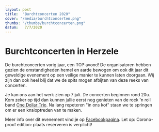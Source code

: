 ```yaml
---
layout: post
title:  "Burchtconcerten 2020"
cover: "/media/burchtconcerten.png"
thumbs: "/thumbs/burchtconcerten.png"
datum:   7/7/2020
---
```


# Burchtconcerten in Herzele

De burchtconcerten vorig jaar, een TOP avond! De organisatoren hebben gezien de omstandigheden hemel en aarde bewogen om ook dit jaar dit geweldige evenement op een veilige manier te kunnen laten doorgaan. Wij zijn dan ook heel blij dat we de spits mogen afbijten van deze reeks van concerten. 

Je kan ons aan het werk zien op 7 juli. De concerten beginnen rond 20u. Kom zeker op tijd dan kunnen jullie eerst nog genieten van de rock 'n roll band [One Dollar Trio](https://onedollartrio.com). Na lang repeteren "in ons kot" staan we te springen om er een knaloptreden van te maken. 

Meer info over dit evenement vind je op [Facebookpagina](https://www.facebook.com/burchtconcerten).
Let op: Corono-proof edition: plaats reserveren is verplicht!